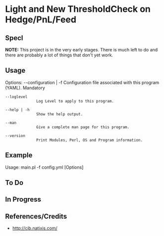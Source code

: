Light and New ThresholdCheck on Hedge/PnL/Feed
===
Specl
--------------------------------------------------------------------------------

**NOTE:**
This project is in the very early stages. There is much left to do and there
are probably a lot of things that don't yet work.


Usage
--------------------------------------------------------------------------------
Options:
    --configuration | -f
                  Configuration file associated with this program (YAML). Mandatory

    --loglevel
                  Log Level to apply to this program.

    --help | -h
                  Show the help output.

    --man
                  Give a complete man page for this program.

    --version
                  Print Modules, Perl, OS and Program information.
Example
--------------------------------------------------------------------------------
Usage:
    main.pl -f config.yml [Options]

To Do
--------------------------------------------------------------------------------

In Progress
--------------------------------------------------------------------------------

References/Credits
--------------------------------------------------------------------------------
  
  * http://cib.natixis.com/
